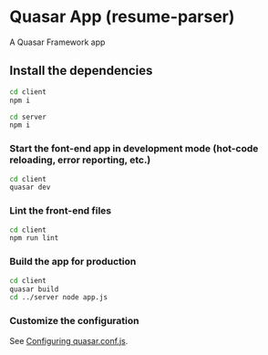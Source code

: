 # Quasar App (resume-parser)

A Quasar Framework app

## Install the dependencies
```bash
cd client
npm i
```
```bash
cd server
npm i
```

### Start the font-end app in development mode (hot-code reloading, error reporting, etc.)
```bash
cd client
quasar dev
```

### Lint the front-end files
```bash
cd client
npm run lint
```

### Build the app for production
```bash
cd client
quasar build
cd ../server node app.js
```

### Customize the configuration
See [Configuring quasar.conf.js](https://quasar.dev/quasar-cli/quasar-conf-js).
